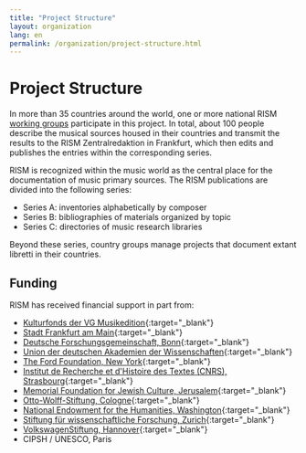 ```yaml
---
title: "Project Structure"
layout: organization
lang: en
permalink: /organization/project-structure.html
---
```


# Project Structure

In more than 35 countries around the world, one or more national RISM [working groups](/international.html) participate in this project. In total, about 100 people describe the musical sources housed in their countries and transmit the results to the RISM Zentralredaktion in Frankfurt, which then edits and publishes the entries within the corresponding series.

RISM is recognized within the music world as the central place for the documentation of music primary sources. The RISM publications are divided into the following series:

* Series A: inventories alphabetically by composer
* Series B: bibliographies of materials organized by topic
* Series C: directories of music research libraries

Beyond these series, country groups manage projects that document extant libretti in their countries.

## Funding

RISM has received financial support in part from:

* [Kulturfonds der VG Musikedition](https://www.vg-musikedition.de/){:target="_blank"}
* [Stadt Frankfurt am Main](http://www.kultur.frankfurt.de/){:target="_blank"}
* [Deutsche Forschungsgemeinschaft, Bonn](http://www.dfg.de/){:target="_blank"}
* [Union der deutschen Akademien der Wissenschaften](http://www.akademienunion.de/){:target="_blank"}
* [The Ford Foundation, New York](http://www.fordfoundation.org/){:target="_blank"}
* [Institut de Recherche et d'Histoire des Textes (CNRS), Strasbourg](http://www.irht.cnrs.fr/){:target="_blank"}
* [Memorial Foundation for Jewish Culture, Jerusalem](http://www.mfjc.org/){:target="_blank"}
* [Otto-Wolff-Stiftung, Cologne](http://www.otto-wolff-institut.de/){:target="_blank"}
* [National Endowment for the Humanities, Washington](http://www.neh.gov/){:target="_blank"}
* [Stiftung für wissenschaftliche Forschung, Zurich](http://www.researchers.uzh.ch/){:target="_blank"}
* [VolkswagenStiftung, Hannover](http://www.volkswagen-stiftung.de/){:target="_blank"}
* CIPSH / UNESCO, Paris